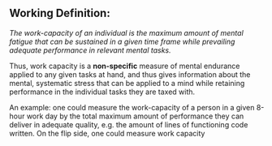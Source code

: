 ## Working Definition:
_The work-capacity of an individual is the maximum amount of mental fatigue that can be sustained in a given time frame while prevailing adequate performance in relevant mental tasks._

Thus, work capacity is a **non-specific** measure of mental endurance applied to any given tasks at hand, and thus gives information about the mental, systematic stress that can be applied to a mind while retaining performance in the individual tasks they are taxed with. 

An example: one could measure the work-capacity of a person in a given 8-hour work day by the total maximum amount of performance they can deliver in adequate quality, e.g. the amount of lines of functioning code written. On the flip side, one could measure work capacity 

